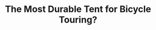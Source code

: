 ---
layout: community
category: community
title: "The Most Durable Tent for Bicycle Touring?"
description: "What’s the best most durable tent for bicycle touring  I have a 7 years old hilleberg nammatji with around 4 years of every day use, apart from the main zip sliders and the waterproofing of the floor"
isTopLevel: false
isSingleLevel: false
isArticle: false
datePublished: 2022-06-23 08:22:00 +0300
dateModified: 2022-06-23 08:22:00 +0300
published: false
---